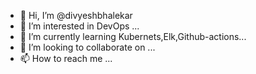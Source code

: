 - 👋 Hi, I’m @divyeshbhalekar
- 👀 I’m interested in DevOps ...
- 🌱 I’m currently learning Kubernets,Elk,Github-actions...
- 💞️ I’m looking to collaborate on ...
- 📫 How to reach me ...

<!---
divyeshbhalekar/divyeshbhalekar is a ✨ special ✨ repository because its `README.md` (this file) appears on your GitHub profile.
You can click the Preview link to take a look at your changes.
--->
